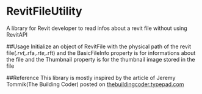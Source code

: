 # RevitFileUtility
A library for Revit developer to read infos about a revit file without using RevitAPI

##Usage
Initialize an object of RevitFile with the physical path of the revit file(*.rvt,*.rfa,*.rte,*.rft) and the BasicFileInfo property is for informations about the file and the Thumbnail property is for the thumbnail image stored in the file

##Reference
This library is mostly inspired by the article of Jeremy Tommik(The Building Coder) posted on [thebuildingcoder.typepad.com](http://thebuildingcoder.typepad.com/blog/2010/06/open-revit-ole-storage.html)
